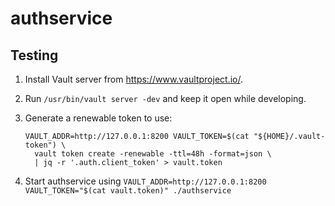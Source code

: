 # authservice

## Testing

 1. Install Vault server from https://www.vaultproject.io/.
 1. Run `/usr/bin/vault server -dev` and keep it open while developing.
 1. Generate a renewable token to use:

    ```
    VAULT_ADDR=http://127.0.0.1:8200 VAULT_TOKEN=$(cat "${HOME}/.vault-token") \
      vault token create -renewable -ttl=48h -format=json \
      | jq -r '.auth.client_token' > vault.token

    ```
 1. Start authservice using `VAULT_ADDR=http://127.0.0.1:8200 VAULT_TOKEN="$(cat vault.token)" ./authservice`
